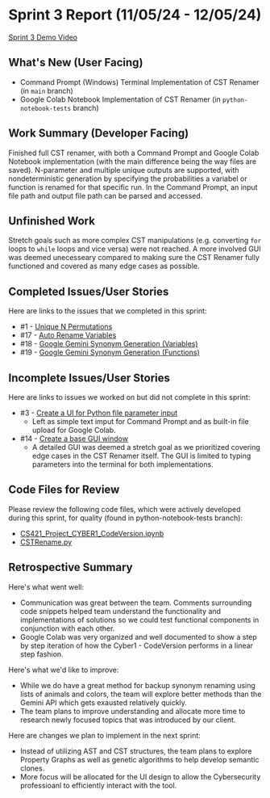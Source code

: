 # Sprint 3 Report (11/05/24 - 12/05/24)

[Sprint 3 Demo Video](https://www.youtube.com/watch?v=I8yIiHRUb8E)

## What's New (User Facing)
* Command Prompt (Windows) Terminal Implementation of CST Renamer (in `main` branch)
* Google Colab Notebook Implementation of CST Renamer (in `python-notebook-tests` branch)

## Work Summary (Developer Facing)
Finished full CST renamer, with both a Command Prompt and Google Colab Notebook implementation (with the main difference being the way files are saved). N-parameter and multiple unique outputs are supported, with nondeterministic generation by specifying the probabilities a variabel or function is renamed for that specific run. In the Command Prompt, an input file path and output file path can be parsed and accessed.

## Unfinished Work
Stretch goals such as more complex CST manipulations (e.g. converting `for` loops to `while` loops and vice versa) were not reached. A more involved GUI was deemed unecesseary compared to making sure the CST Renamer fully functioned and covered as many edge cases as possible.

## Completed Issues/User Stories
Here are links to the issues that we completed in this sprint:

 * #1  - [Unique N Permutations](https://github.com/BryanFrederickson/CYBER1-CodeVersion/issues/1)
 * #17 - [Auto Rename Variables](https://github.com/BryanFrederickson/CYBER1-CodeVersion/issues/17)
 * #18 - [Google Gemini Synonym Generation (Variables)](https://github.com/BryanFrederickson/CYBER1-CodeVersion/issues/18)
 * #19 - [Google Gemini Synonym Generation (Functions)](https://github.com/BryanFrederickson/CYBER1-CodeVersion/issues/19)
 
 ## Incomplete Issues/User Stories
 Here are links to issues we worked on but did not complete in this sprint:

 * #3  - [Create a UI for Python file parameter input](https://github.com/BryanFrederickson/CYBER1-CodeVersion/issues/3)
   - Left as simple text imput for Command Prompt and as built-in file upload for Google Colab.
 * #14 - [Create a base GUI window](https://github.com/BryanFrederickson/CYBER1-CodeVersion/issues/14)
   - A detailed GUI was deemed a stretch goal as we prioritized covering edge cases in the CST Renamer itself. The GUI is limited to typing parameters into the terminal for both implementations.


## Code Files for Review
Please review the following code files, which were actively developed during this sprint, for quality (found in python-notebook-tests branch):
 * [CS421_Project_CYBER1_CodeVersion.ipynb](https://github.com/BryanFrederickson/CYBER1-CodeVersion/blob/python-notebook-tests/CS421_Project_CYBER1_CodeVersion.ipynb)
 * [CSTRename.py](https://github.com/BryanFrederickson/CYBER1-CodeVersion/blob/main/CSTRenamer/CSTRename.py)
 
## Retrospective Summary
Here's what went well:
  * Communication was great between the team. Comments surrounding code snippets helped team understand the functionality and implementations of solutions so we could test functional components in conjunction with each other.
  * Google Colab was very organized and well documented to show a step by step iteration of how the Cyber1 - CodeVersion performs in a linear step fashion.
 
Here's what we'd like to improve:
   * While we do have a great method for backup synonym renaming using lists of animals and colors, the team will explore better methods than the Gemini API which gets exausted relatively quickly.
   * The team plans to improve understanding and allocate more time to research newly focused topics that was introduced by our client.
  
Here are changes we plan to implement in the next sprint:
   * Instead of utilizing AST and CST structures, the team plans to explore Property Graphs as well as genetic algorithms to help develop semantic clones.
   * More focus will be allocated for the UI design to allow the Cybersecurity professioanl to efficiently interact with the tool.
